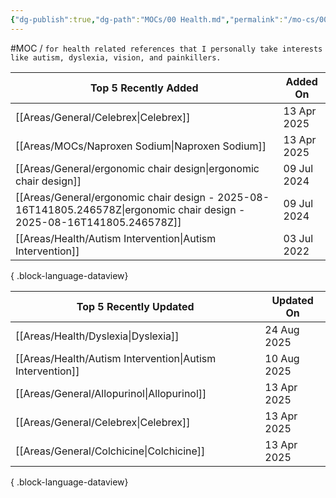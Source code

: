 ```yaml
---
{"dg-publish":true,"dg-path":"MOCs/00 Health.md","permalink":"/mo-cs/00-health/","title":"00 Health"}
---
```


#MOC / `for health related references that I personally take interests like autism, dyslexia, vision, and painkillers.`

| Top 5 Recently Added                                                                                                        | Added On    |
| --------------------------------------------------------------------------------------------------------------------------- | ----------- |
| [[Areas/General/Celebrex\|Celebrex]]                                                                                     | 13 Apr 2025 |
| [[Areas/MOCs/Naproxen Sodium\|Naproxen Sodium]]                                                                          | 13 Apr 2025 |
| [[Areas/General/ergonomic chair design\|ergonomic chair design]]                                                         | 09 Jul 2024 |
| [[Areas/General/ergonomic chair design - 2025-08-16T141805.246578Z\|ergonomic chair design - 2025-08-16T141805.246578Z]] | 09 Jul 2024 |
| [[Areas/Health/Autism Intervention\|Autism Intervention]]                                                                | 03 Jul 2022 |

{ .block-language-dataview}

| Top 5 Recently Updated                                       | Updated On  |
| ------------------------------------------------------------ | ----------- |
| [[Areas/Health/Dyslexia\|Dyslexia]]                       | 24 Aug 2025 |
| [[Areas/Health/Autism Intervention\|Autism Intervention]] | 10 Aug 2025 |
| [[Areas/General/Allopurinol\|Allopurinol]]                | 13 Apr 2025 |
| [[Areas/General/Celebrex\|Celebrex]]                      | 13 Apr 2025 |
| [[Areas/General/Colchicine\|Colchicine]]                  | 13 Apr 2025 |

{ .block-language-dataview}
